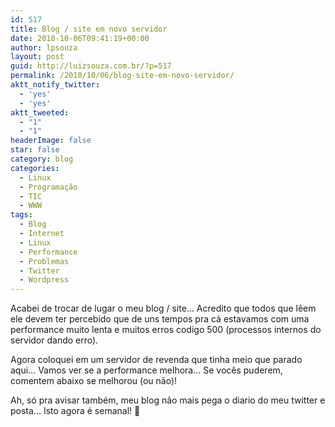```yaml
---
id: 517
title: Blog / site em novo servidor
date: 2010-10-06T09:41:19+00:00
author: lpsouza
layout: post
guid: http://luizsouza.com.br/?p=517
permalink: /2010/10/06/blog-site-em-novo-servidor/
aktt_notify_twitter:
  - 'yes'
  - 'yes'
aktt_tweeted:
  - "1"
  - "1"
headerImage: false
star: false
category: blog
categories:
  - Linux
  - Programação
  - TIC
  - WWW
tags:
  - Blog
  - Internet
  - Linux
  - Performance
  - Problemas
  - Twitter
  - Wordpress
---
```

Acabei de trocar de lugar o meu blog / site... Acredito que todos que lêem ele devem ter percebido que de uns tempos pra cá estavamos com uma performance muito lenta e muitos erros codigo 500 (processos internos do servidor dando erro).

Agora coloquei em um servidor de revenda que tinha meio que parado aqui... Vamos ver se a performance melhora... Se vocês puderem, comentem abaixo se melhorou (ou não)!

Ah, só pra avisar também, meu blog não mais pega o diario do meu twitter e posta... Isto agora é semanal! 🙂